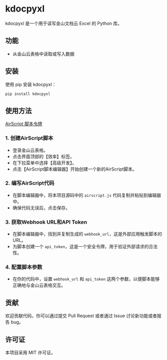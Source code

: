 # kdocpyxl

kdocpyxl 是一个用于读写金山文档云 Excel 的 Python 库。

## 功能

- 从金山云表格中读取或写入数据

## 安装

使用 pip 安装 kdocpyxl：

```bash
pip install kdocpyxl
```

## 使用方法
[AirScript 脚本令牌](https://airsheet.wps.cn/docs/apitoken/intro.html)

### 1. 创建AirScript脚本
- 登录金山云表格。
- 点击界面顶部的【效率】标签。
- 在下拉菜单中选择【高级开发】。
- 点击【AirScript脚本编辑器】开始创建一个新的AirScript脚本。

### 2. 编写AirScript代码
- 在脚本编辑器中，将本项目源码中的 `airscript.js` 代码复制并粘贴到编辑器中。
- 确保代码无误后，点击保存。

### 3. 获取Webhook URL和API Token
- 在脚本编辑器中，找到并复制生成的 `webhook_url`，这是外部应用触发脚本的URL。
- 为脚本创建一个 `api_token`，这是一个安全令牌，用于验证外部请求的合法性。

### 4. 配置脚本参数
- 在你的代码中，设置 `webhook_url` 和 `api_token` 这两个参数，以便脚本能够正确地与金山云表格交互。

## 贡献
欢迎贡献代码，你可以通过提交 Pull Request 或者通过 Issue 讨论新功能或者报告 bug。

## 许可证
本项目采用 MIT 许可证。